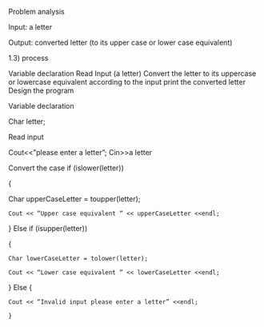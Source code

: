 Problem analysis

Input: a letter

Output: converted letter (to its upper case or lower case equivalent)

1.3) process

Variable declaration
Read Input (a letter)
Convert the letter to its uppercase or lowercase equivalent according to the input
print the converted letter
Design the program

Variable declaration

Char letter;

Read input

Cout<<”please enter a letter”; Cin>>a letter

Convert the case if (islower(letter))

{

   Char upperCaseLetter = toupper(letter);

    Cout << “Upper case equivalent “ << upperCaseLetter <<endl;

} 
Else if (isupper(letter))

{

    Char lowerCaseLetter = tolower(letter);

    Cout << “Lower case equivalent “ << lowerCaseLetter <<endl;

} 
Else {

    Cout << “Invalid input please enter a letter” <<endl;

    }